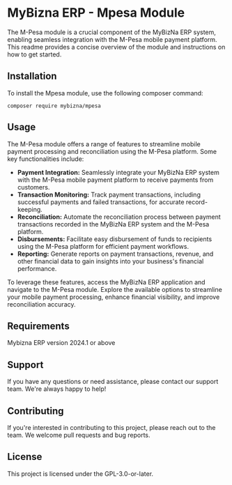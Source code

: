# MyBizna ERP - Mpesa Module
The M-Pesa module is a crucial component of the MyBizNa ERP system, enabling seamless integration with the M-Pesa mobile payment platform. This readme provides a concise overview of the module and instructions on how to get started.

## Installation 
To install the Mpesa module, use the following composer command:
```
composer require mybizna/mpesa
```

## Usage
The M-Pesa module offers a range of features to streamline mobile payment processing and reconciliation using the M-Pesa platform. Some key functionalities include:

 - **Payment Integration:** Seamlessly integrate your MyBizNa ERP system with the M-Pesa mobile payment platform to receive payments from customers.
 - **Transaction Monitoring:** Track payment transactions, including successful payments and failed transactions, for accurate record-keeping.
 - **Reconciliation:** Automate the reconciliation process between payment transactions recorded in the MyBizNa ERP system and the M-Pesa platform.
 - **Disbursements:** Facilitate easy disbursement of funds to recipients using the M-Pesa platform for efficient payment workflows.
 - **Reporting:** Generate reports on payment transactions, revenue, and other financial data to gain insights into your business's financial performance.

To leverage these features, access the MyBizNa ERP application and navigate to the M-Pesa module. Explore the available options to streamline your mobile payment processing, enhance financial visibility, and improve reconciliation accuracy.

## Requirements
Mybizna ERP version 2024.1 or above

## Support
If you have any questions or need assistance, please contact our support team. We're always happy to help!

## Contributing
If you're interested in contributing to this project, please reach out to the team. We welcome pull requests and bug reports.

## License
This project is licensed under the GPL-3.0-or-later.
